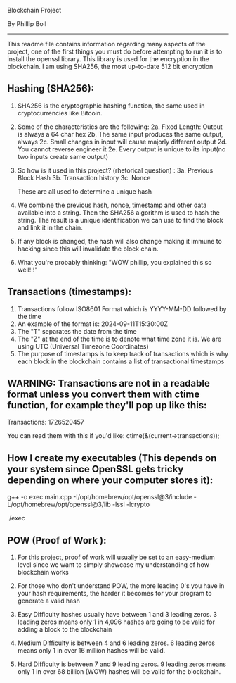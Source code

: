 Blockchain Project 

By Phillip Boll

-------------------------------



This readme file contains information regarding many aspects of the project, 
one of the first things you must do before attempting to run it is to install the openssl library. 
This library is used for the encryption in the blockchain. I am using SHA256, the most up-to-date 512 bit encryption




Hashing (SHA256):
--------------------------

1. SHA256 is the cryptographic hashing function, the same used in cryptocurrencies like Bitcoin. 
2. Some of the characteristics are the following:
    2a. Fixed Length: Output is always a 64 char hex 
    2b. The same input produces the same output, always
    2c. Small changes in input will cause majorly different output
    2d. You cannot reverse engineer it 
    2e. Every output is unique to its input(no two inputs create same output)

3. So how is it used in this project? (rhetorical question) :
    3a. Previous Block Hash
    3b. Transaction history
    3c. Nonce 
    
    These are all used to determine a unique hash 

4. We combine the previous hash, nonce, timestamp and other data available into a string. Then the SHA256 algorithm is used to hash the string. The result is a unique identification we can use to find the block and link it in the chain. 

5. If any block is changed, the hash will also change making it immune to hacking since this will invalidate the block chain. 

6. What you're probably thinking: "WOW phillip, you explained this so well!!!" 



Transactions (timestamps):
---------------------------

1. Transactions follow ISO8601 Format which is YYYY-MM-DD followed by the time 
2. An example of the format is: 2024-09-11T15:30:00Z
3. The "T" separates the date from the time 
4. The "Z" at the end of the time is to denote what time zone it is. We are using UTC (Universal Timezone Coordinates)
5. The purpose of timestamps is to keep track of transactions which is why each block in the blockchain contains a list of transactional timestamps


WARNING: Transactions are not in a readable format unless you convert them with ctime function, for example they'll pop up like this: 
-----------------------------------------------------

Transactions: 1726520457


You can read them with this if you'd like:
ctime(&(current->transactions));






How I create my executables (This depends on your system since OpenSSL gets tricky depending on where your computer stores it):
-----------------------------------------------------


g++ -o exec main.cpp -I/opt/homebrew/opt/openssl@3/include -L/opt/homebrew/opt/openssl@3/lib -lssl -lcrypto


./exec




POW (Proof of Work ):
-----------------------------------------------------

1. For this project, proof of work will usually be set to an easy-medium level since we want to simply showcase my understanding of how blockchain works 

2. For those who don't understand POW, the more leading 0's you have in your hash requirements, the harder it becomes for your program to generate a valid hash 

3. Easy Difficulty hashes usually have between 1 and 3 leading zeros. 3 leading zeros means only 1 in 4,096 hashes are going to be valid for adding a block to the blockchain

4. Medium Difficulty is between 4 and 6 leading zeros. 6 leading zeros means only 1 in over 16 million hashes will be valid. 

5. Hard Difficulty is between 7 and 9 leading zeros. 9 leading zeros means only 1 in over 68 billion (WOW) hashes will be valid for the blockchain. 


